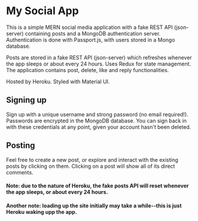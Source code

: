 # My Social App
This is a simple MERN social media application with a fake REST API (json-server) containing posts and a MongoDB authentication server. Authentication is done with Passport.js, with users stored in a Mongo database. 

Posts are stored in a fake REST API (json-server) which refreshes whenever the app sleeps or about every 24 hours. Uses Redux for state management. The application contains post, delete, like and reply functionalities. 

Hosted by Heroku. Styled with Material UI.

## Signing up

Sign up with a unique username and strong password (no email required!). Passwords are encrypted in the MongoDB database. You can sign back in with these credentials at any point, given your account hasn't been deleted.

## Posting

Feel free to create a new post, or explore and interact with the existing posts by clicking on them. Clicking on a post will show all of its direct comments.

#### Note: due to the nature of Heroku, the fake posts API will reset whenever the app sleeps, or about every 24 hours.
#### Another note: loading up the site initially may take a while--this is just Heroku waking upp the app.
